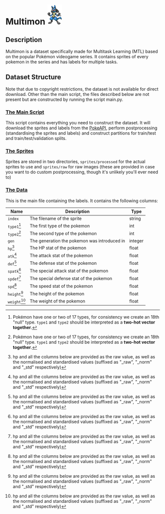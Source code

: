# Multimon ![](lucario.png)

## Description
Multimon is a dataset specifically made for Multitask Learning (MTL) based on the popular Pokémon videogame series. It contains sprites of every pokemon in the series and has labels for multiple tasks.

## Dataset Structure
Note that due to copyright restrictions, the dataset is not available for direct download. Other than the main script, the files described below are not present but are constructed by running the script main.py.

### [The Main Script](main.py)
This script contains everything you need to construct the dataset. It will download the sprites and labels from the [PokeAPI](https://pokeapi.co/), perform postprocessing (standardising the sprites and labels) and construct partitions for train/test and train/test/validation splits.

### [The Sprites](sprites/)
Sprites are stored in two directories, `sprites/processed` for the actual sprites to use and `sprites/raw` for raw images (these are provided in case you want to do custom postprocessing, though it's unlikely you'll ever need to)

### [The Data](data.csv)
This is the main file containing the labels. It contains the following columns:

| Name         | Description                                  | Type    | 
|--------------|----------------------------------------------|---------|
| `index`      | The filename of the sprite                   | string  |
| `type1`[^1]  | The first type of the pokemon                | int     |
| `type2`[^1]  | The second type of the pokemon               | int     |
| `gen`        | The generation the pokemon was introduced in | integer |
| `hp`[^2]     | The HP stat of the pokemon                   | float   |
| `atk`[^2]    | The attack stat of the pokemon               | float   |
| `def`[^2]    | The defense stat of the pokemon              | float   |
| `spatk`[^2]  | The special attack stat of the pokemon       | float   |
| `spdef`[^2]  | The special defense stat of the pokemon      | float   | 
| `spd`[^2]    | The speed stat of the pokemon                | float   |
| `height`[^2] | The height of the pokemon                    | float   |
| `weight`[^2] | The weight of the pokemon                    | float   |

[^1]: Pokémon have one or two of 17 types, for consistency we create an 18th "null" type. `type1` and `type2` should be interpreted as a **two-hot vector together**.

[^2]: hp and all the columns below are provided as the raw value, as well as the normalised and standardised values (suffixed as "_raw", "_norm" and "_std" respectively)